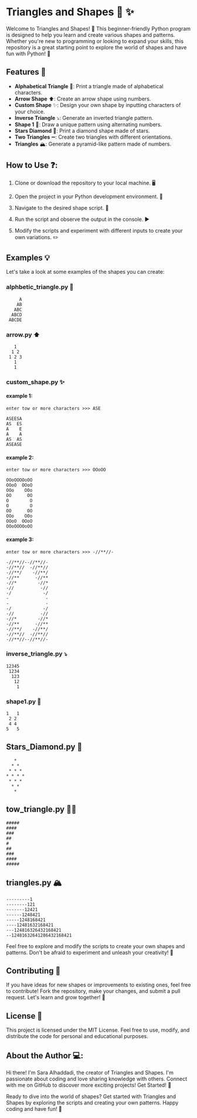 # Triangles and Shapes :triangular_ruler: :sparkles:

Welcome to Triangles and Shapes! 🎉 This beginner-friendly Python program is designed to help you learn and create various shapes and patterns. Whether you're new to programming or looking to expand your skills, this repository is a great starting point to explore the world of shapes and have fun with Python! 🚀

## Features :star2:

- **Alphabetical Triangle** 🔡: Print a triangle made of alphabetical characters.
- **Arrow Shape** ⬆️: Create an arrow shape using numbers.
- **Custom Shape** ✨: Design your own shape by inputting characters of your choice.
- **Inverse Triangle** ⤵️: Generate an inverted triangle pattern.
- **Shape 1** 🔢: Draw a unique pattern using alternating numbers.
- **Stars Diamond** 💫: Print a diamond shape made of stars.
- **Two Triangles** ➖: Create two triangles with different orientations.
- **Triangles** 🏔️: Generate a pyramid-like pattern made of numbers.

## How to Use ❓:

1. Clone or download the repository to your local machine. 🖥️

2. Open the project in your Python development environment. 🐍

3. Navigate to the desired shape script. 📂

4. Run the script and observe the output in the console. ▶️

5. Modify the scripts and experiment with different inputs to create your own variations. ✏️

## Examples :bulb:

Let's take a look at some examples of the shapes you can create:

### alphbetic_triangle.py 🔡
```
     A
    AB
   ABC
  ABCD
 ABCDE
 ```

### arrow.py ⬆️
```
   1 
  1 2 
 1 2 3 
   1 
   1
```
### custom_shape.py ✨
#### example 1:
```
enter tow or more characters >>> ASE
 
ASEESA
AS  ES
A    E
A    A
AS  AS
ASEASE
```
#### example 2:
```
enter tow or more characters >>> OOoOO
 
OOoOOOOoOO
OOoO  OOoO
OOo    OOo
OO      OO
O        O
O        O
OO      OO
OOo    OOo
OOoO  OOoO
OOoOOOOoOO
```
#### example 3:
```
enter tow or more characters >>> -//**//-       
 
-//**//--//**//-
-//**//  -//**//
-//**/    -//**/
-//**      -//**
-//*        -//*
-//          -//
-/            -/
-              -
-              -
-/            -/
-//          -//
-//*        -//*
-//**      -//**
-//**/    -//**/
-//**//  -//**//
-//**//--//**//-
```
### inverse_triangle.py  ⤵️
```
12345    
 1234   
  123  
   12 
    1
```

### shape1.py  🔢
```
1   1
 2 2 
 4 4 
5   5
```

## Stars_Diamond.py 💫
```
   * 
  * * 
 * * * 
* * * * 
 * * * 
  * * 
   * 
   ```

## tow_triangle.py 🔺🔺
```
#####
####
###
##
#
##
###
####
#####
```

## triangles.py 🏔️
```
---------1
--------121
-------12421
------1248421
-----1248168421
----12481632168421
---124816326432168421
--12481632641286432168421
```

Feel free to explore and modify the scripts to create your own shapes and patterns. Don't be afraid to experiment and unleash your creativity! 🎨

## Contributing :handshake:

If you have ideas for new shapes or improvements to existing ones, feel free to contribute! Fork the repository, make your changes, and submit a pull request. Let's learn and grow together! 🌱

## License :page_with_curl:

This project is licensed under the MIT License. Feel free to use, modify, and distribute the code for personal and educational purposes.

## About the Author 💻:

Hi there! I'm Sara Alhaddadi, the creator of Triangles and Shapes. I'm passionate about coding and love sharing knowledge with others. Connect with me on GitHub to discover more exciting projects!
Get Started! :rocket:

Ready to dive into the world of shapes? Get started with Triangles and Shapes by exploring the scripts and creating your own patterns. Happy coding and have fun! 🎉
